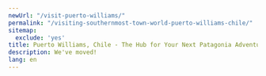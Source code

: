 ```yaml
---
newUrl: "/visit-puerto-williams/"
permalink: "/visiting-southernmost-town-world-puerto-williams-chile/"
sitemap:
  exclude: 'yes'
title: Puerto Williams, Chile - The Hub for Your Next Patagonia Adventure
description: We've moved!
lang: en
---
```

